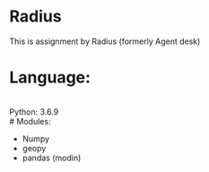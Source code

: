 # Radius
This is assignment by Radius (formerly Agent desk)
<br>
# Language:
<br>
Python: 3.6.9
</br>
# Modules:
<br>
<ul>
  <li>Numpy</li>
  <li>geopy</li>
  <li>pandas (modin)</li>
</ul>


